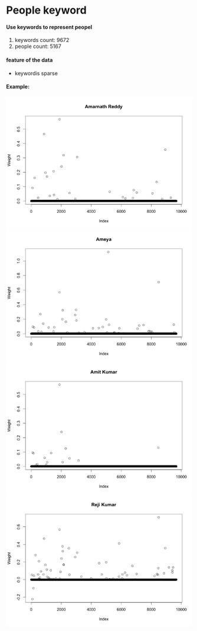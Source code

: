 # People keyword

#### Use keywords to represent peopel

1. keywords count: 9672
2. people count: 5167

#### feature of the data

- keywordis sparse

#### Example:

<img alt="person-weight-01" src="../img/person-weight-01.png"/>
<img alt="person-weight-02" src="../img/people-weight-02.png"/>
<img alt="person-weight-03" src="../img/people-weight-03.png"/>
<img alt="person-weight-04" src="../img/people-weight-04.png"/>
